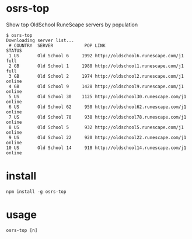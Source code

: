 
# osrs-top

Show top OldSchool RuneScape servers by population

    $ osrs-top
    Downloading server list...
     # COUNTRY  SERVER            POP LINK                                STATUS
     1 US       Old School 6     1992 http://oldschool6.runescape.com/j1  full
     2 GB       Old School 1     1988 http://oldschool1.runescape.com/j1  full
     3 GB       Old School 2     1974 http://oldschool2.runescape.com/j1  online
     4 GB       Old School 9     1428 http://oldschool9.runescape.com/j1  online
     5 US       Old School 30    1125 http://oldschool30.runescape.com/j1 online
     6 US       Old School 62     950 http://oldschool62.runescape.com/j1 online
     7 US       Old School 78     938 http://oldschool78.runescape.com/j1 online
     8 US       Old School 5      932 http://oldschool5.runescape.com/j1  online
     9 US       Old School 22     920 http://oldschool22.runescape.com/j1 online
    10 US       Old School 14     918 http://oldschool14.runescape.com/j1 online


# install
 
    npm install -g osrs-top

# usage

    osrs-top [n]



